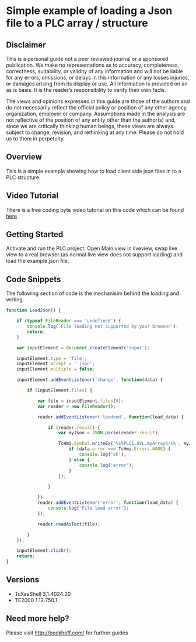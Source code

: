 # Simple example of loading a Json file to a PLC array / structure

## Disclaimer
This is a personal guide not a peer reviewed journal or a sponsored publication. We make
no representations as to accuracy, completeness, correctness, suitability, or validity of any
information and will not be liable for any errors, omissions, or delays in this information or any
losses injuries, or damages arising from its display or use. All information is provided on an as
is basis. It is the reader’s responsibility to verify their own facts.

The views and opinions expressed in this guide are those of the authors and do not
necessarily reflect the official policy or position of any other agency, organization, employer or
company. Assumptions made in the analysis are not reflective of the position of any entity
other than the author(s) and, since we are critically thinking human beings, these views are
always subject to change, revision, and rethinking at any time. Please do not hold us to them
in perpetuity.

## Overview 
This is a simple example showing how to load client side json files in to a PLC structure.  

## Video Tutorial
There is a free coding byte video tutorial on this code which can be found [here](https://beckhoff-au.teachable.com/courses/coding-bytes-twincat-hmi/lectures/35610771)

## Getting Started
Activate and run the PLC project.  Open Main.view in liveview, swap live view to a real browser (as normal live view does not support loading) and load the example.json file. 

## Code Snippets
The following section of code is the mechanisim behind the loading and writing. 

```javascript
function LoadJson() {

    if (typeof FileReader === 'undefined') {
        console.log('File loading not supported by your browser');
        return;
    }

    var inputElement = document.createElement('input');

    inputElement.type = 'file';
    inputElement.accept = '.json';
    inputElement.multiple = false;

    inputElement.addEventListener('change', function(data) {

        if (inputElement.files) {

            var file = inputElement.files[0];
            var reader = new FileReader();

            reader.addEventListener('loadend', function(load_data) {

                if (reader.result) {
                    var myJson = JSON.parse(reader.result);

                    TcHmi.Symbol.writeEx('%s%PLC1.GVL.myArray%/s%', myJson, function(data) {
                        if (data.error === TcHmi.Errors.NONE) {
                            console.log('ok');
                        } else {
                            console.log('error');
                        }
                    });

                }

            });
            reader.addEventListener('error', function(load_data) {
                console.log('File load error');
            });

            reader.readAsText(file);

        }
    });

    inputElement.click();
    return;
}
```

## Versions
* TcXaeShell 3.1.4024.20
* TE2000 1.12.750.1

## Need more help?
Please visit http://beckhoff.com/ for further guides

